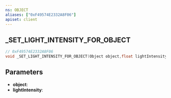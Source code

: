 ```yaml
---
ns: OBJECT
aliases: ["0xF49574E2332A8F06"]
apiset: client
---
```

## _SET_LIGHT_INTENSITY_FOR_OBJECT

```c
// 0xF49574E2332A8F06
void _SET_LIGHT_INTENSITY_FOR_OBJECT(Object object,float lightIntensity);
```


## Parameters
* **object**:
* **lightIntensity**: